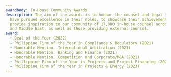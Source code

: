 ```yaml
---
awardbody: In-House Community Awards
description: The aim of the awards is to honour the counsel and legal teams that
  have pursued excellence in their roles, to showcase their achievements and
  provide inspiration to our community of 17,000 in-house counsel across Asia
  and Middle East, as well as those providing external counsel.
award:
  - Deal of the Year (2022)
  - Philippine Firm of the Year in Compliance & Regulatory (2021)
  - Honorable Mention, International Arbitration (2021)
  - Honorable Mention, Banking and Finance (2021)
  - Honorable Mention, Competition and Corporate/M&A (2021)
  - Phillippine Firm of the Year in Projects and Project Financing (2022)
  - Philippine Firm of the Year in Projects & Energy (2023)
---
```

